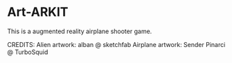 # Art-ARKIT

This is a augmented reality airplane shooter game.

CREDITS:
Alien artwork: alban @ sketchfab
Airplane artwork: Sender Pinarci @ TurboSquid
